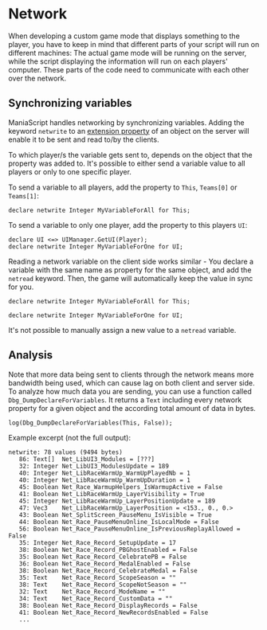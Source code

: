 # Network
When developing a custom game mode that displays something to the player, you have to keep in mind that different parts of your script will run on different machines: The actual game mode will be running on the server, while the script displaying the information will run on each players' computer. These parts of the code need to communicate with each other over the network.

## Synchronizing variables
ManiaScript handles networking by synchronizing variables. Adding the keyword `netwrite` to an [extension property](/advanced/extension_properties.html) of an object on the server will enable it to be sent and read to/by the clients.

To which player/s the variable gets sent to, depends on the object that the property was added to. It's possible to either send a variable value to all players or only to one specific player.

To send a variable to all players, add the property to `This`, `Teams[0]` or `Teams[1]`:

```ManiaScript
declare netwrite Integer MyVariableForAll for This;
```

To send a variable to only one player, add the property to this players `UI`:

```ManiaScript
declare UI <=> UIManager.GetUI(Player);
declare netwrite Integer MyVariableForOne for UI;
```

Reading a network variable on the client side works similar - You declare a variable with the same name as property for the same object, and add the `netread` keyword. Then, the game will automatically keep the value in sync for you.

```ManiaScript
declare netwrite Integer MyVariableForAll for This;
```

```ManiaScript
declare netwrite Integer MyVariableForOne for UI;
```

It's not possible to manually assign a new value to a `netread` variable.

## Analysis
Note that more data being sent to clients through the network means more bandwidth being used, which can cause lag on both client and server side. To analyze how much data you are sending, you can use a function called `Dbg_DumpDeclareForVariables`. It returns a `Text` including every network property for a given object and the according total amount of data in bytes.

```ManiaScript
log(Dbg_DumpDeclareForVariables(This, False));
```

Example excerpt (not the full output):

```
netwrite: 78 values (9494 bytes)
   86: Text[]  Net_LibUI3_Modules = [???]
   32: Integer Net_LibUI3_ModulesUpdate = 189
   40: Integer Net_LibRaceWarmUp_WarmUpPlayedNb = 1
   40: Integer Net_LibRaceWarmUp_WarmUpDuration = 1
   45: Boolean Net_Race_WarmupHelpers_IsWarmupActive = False
   41: Boolean Net_LibRaceWarmUp_LayerVisibility = True
   45: Integer Net_LibRaceWarmUp_LayerPositionUpdate = 189
   47: Vec3    Net_LibRaceWarmUp_LayerPosition = <153., 0., 0.>
   43: Boolean Net_SplitScreen_PauseMenu_IsVisible = True
   44: Boolean Net_Race_PauseMenuOnline_IsLocalMode = False
   56: Boolean Net_Race_PauseMenuOnline_IsPreviousReplayAllowed = False
   35: Integer Net_Race_Record_SetupUpdate = 17
   38: Boolean Net_Race_Record_PBGhostEnabled = False
   35: Boolean Net_Race_Record_CelebratePB = False
   36: Boolean Net_Race_Record_MedalEnabled = False
   38: Boolean Net_Race_Record_CelebrateMedal = False
   35: Text    Net_Race_Record_ScopeSeason = ""
   38: Text    Net_Race_Record_ScopeNotSeason = ""
   32: Text    Net_Race_Record_ModeName = ""
   34: Text    Net_Race_Record_CustomData = ""
   38: Boolean Net_Race_Record_DisplayRecords = False
   41: Boolean Net_Race_Record_NewRecordsEnabled = False
   ...
```
